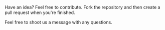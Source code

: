 Have an idea? Feel free to contribute. Fork the repository and then create a pull request when you're finished.

Feel free to shoot us a message with any questions.